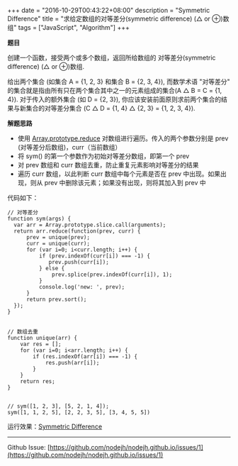 +++
date = "2016-10-29T00:43:22+08:00"
description = "Symmetric Difference"
title = "求给定数组的对等差分(symmetric difference) (△ or ⊕)数组"
tags = ["JavaScript", "Algorithm"]
+++


**题目**

创建一个函数，接受两个或多个数组，返回所给数组的 对等差分(symmetric difference) (△ or ⊕)数组.

<!--more-->


给出两个集合 (如集合 A = {1, 2, 3} 和集合 B = {2, 3, 4}), 而数学术语 "对等差分" 的集合就是指由所有只在两个集合其中之一的元素组成的集合(A △ B = C = {1, 4}). 对于传入的额外集合 (如 D = {2, 3}), 你应该安装前面原则求前两个集合的结果与新集合的对等差分集合 (C △ D = {1, 4} △ {2, 3} = {1, 2, 3, 4}).


**解题思路**

+ 使用 [Array.prototype.reduce](https://developer.mozilla.org/zh-CN/docs/Web/JavaScript/Reference/Global_Objects/Array/Reduce) 对数组进行遍历。传入的两个参数分别是 prev (对等差分后数组)，curr（当前数组）
+ 将 sym() 的第一个参数作为初始对等差分数组，即第一个 prev
+ 对 prev 数组和 curr 数组去重，防止重复元素影响对等差分的结果
+ 遍历 curr 数组，以此判断 curr 数组中每个元素是否在 prev 中出现。如果出现，则从 prev 中删除该元素；如果没有出现，则将其加入到 prev 中


代码如下：

```
// 对等差分
function sym(args) {
  var arr = Array.prototype.slice.call(arguments);
  return arr.reduce(function(prev, curr) {
      prev = unique(prev);
      curr = unique(curr);
      for (var i=0; i<curr.length; i++) {
          if (prev.indexOf(curr[i]) === -1) {
             prev.push(curr[i]);
          } else {
              prev.splice(prev.indexOf(curr[i]), 1);
          }
          console.log('new: ', prev);
      }
      return prev.sort();
  });
}


// 数组去重
function unique(arr) {
    var res = [];
    for (var i=0; i<arr.length; i++) {
        if (res.indexOf(arr[i]) === -1) {
            res.push(arr[i]);
        }
    }
    return res;
}


// sym([1, 2, 3], [5, 2, 1, 4]);
sym([1, 1, 2, 5], [2, 2, 3, 5], [3, 4, 5, 5])

```

运行效果：[Symmetric Difference](https://www.freecodecamp.cn/challenges/symmetric-difference)

---
Github Issue: [https://github.com/nodejh/nodejh.github.io/issues/1](https://github.com/nodejh/nodejh.github.io/issues/1)
